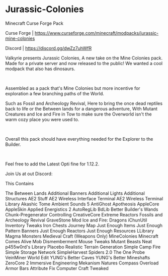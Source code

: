 # Jurassic-Colonies
Minecraft Curse Forge Pack

Curse Forge | https://www.curseforge.com/minecraft/modpacks/jurassic-mine-colonies

Discord | https://discord.gg/dwZz7uhWfR

Valkyrie presents Jurassic Colonies, A new take on the Mine Colonies pack. Made for a private server and now released to the public!
We wanted a cool modpack that also has dinosaurs.

 

Assembled as a pack that's Mine Colonies but more incentive for exploration a few branching paths of the World.

Such as Fossil and Archeology Revival, Here to bring the once dead reptiles back to life or the Between lands for a dangerous adventure, With Mutant Creatures and Ice and Fire in Tow to make sure the Overworld isn't the warm cozy place you were used to.

 

Overall this pack should have everything needed for the Explorer to the Builder.

 

Feel free to add the Latest Opti fine for 1.12.2.



Join Us at out Discord: 



This Contains
 

The Between Lands
Additional Banners
Additional Lights
Additional Structures
AE2 Stuff
AE2 Wireless Interface Terminal
AE2 Wireless Terminal Library
Akashic Tome
Ambient Sounds 5
AntiGhost
Apotheosis
AppleCore
AppleSkin
Applied Energistics 2
AutoRegLib
BdLib
Better Builder's Wands
Chunk-Pregenerator
Controlling
CreativeCore
Extreme Reactors
Fossils and Archeology Revival
GraveStone Mod
Ice and Fire: Dragons
iChunUtil
Inventory Tweaks
Iron Chests
Journey Map
Just Enough Items
Just Enough Pattern Banners
Just Enough Reactors
Just Enough Resources
LLibrary
Magma Monsters
Medieval Craft (Weapons Only)
MineColonies
Minecraft Comes Alive
Mob Dismemberment
Mouse Tweaks
Mutant Beasts
Neat
p455w0rd's Library
Placebo
Realistic Terrain Generation
Simple Camp Fire
Simple Storage Network
SimpleHarvest
Spiders 2.0
The One Probe
VeinMiner
World Edit
YUNG's Better Caves
YUNG's Better Mineshafts
ZeroCore 2
Immersive Engineering
Mekanism
Natures Compass
Overload Armor Bars
Attribute Fix
Computer Craft Tweaked
